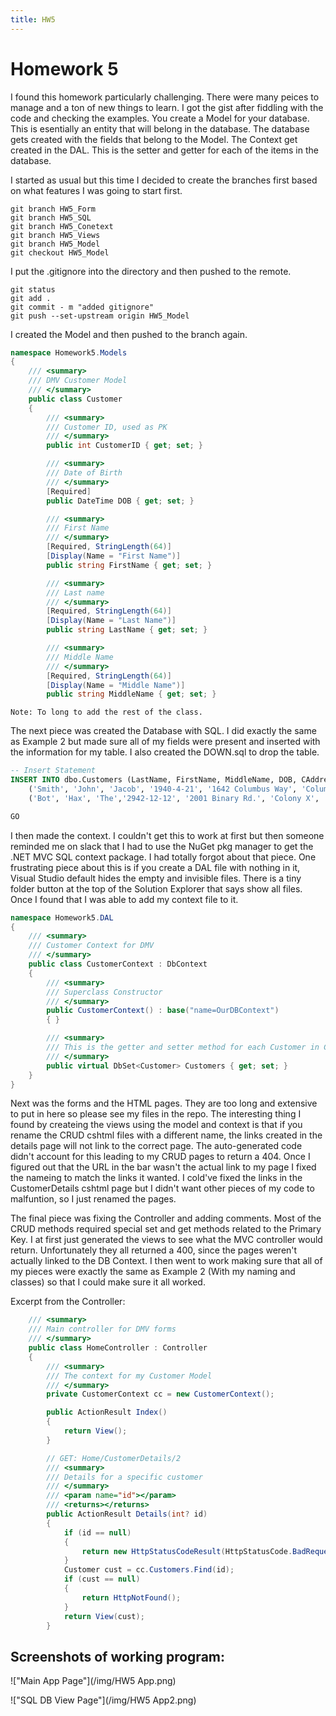 ```yaml
---
title: HW5
---
```

# Homework 5

I found this homework particularly challenging. There were many peices to manage and a ton of new things to learn. I got the gist after fiddling with the code and checking the examples. You create a Model for your database. This is esentially an entity that will belong in the database. The database gets created with the fields that belong to the Model. The Context get created in the DAL. This is the setter and getter for each of the items in the database.

I started as usual but this time I decided to create the branches first based on what features I was going to start first.

```shell
git branch HW5_Form
git branch HW5_SQL
git branch HW5_Conetext
git branch HW5_Views
git branch HW5_Model
git checkout HW5_Model
```

I put the .gitignore into the directory and then pushed to the remote.

```shell
git status
git add .
git commit - m "added gitignore"
git push --set-upstream origin HW5_Model
```

I created the Model and then pushed to the branch again.

```csharp
namespace Homework5.Models
{
    /// <summary>
    /// DMV Customer Model
    /// </summary>
    public class Customer
    {
        /// <summary>
        /// Customer ID, used as PK
        /// </summary>
        public int CustomerID { get; set; }

        /// <summary>
        /// Date of Birth
        /// </summary>
        [Required]
        public DateTime DOB { get; set; }

        /// <summary>
        /// First Name
        /// </summary>
        [Required, StringLength(64)]
        [Display(Name = "First Name")]
        public string FirstName { get; set; }

        /// <summary>
        /// Last name
        /// </summary>
        [Required, StringLength(64)]
        [Display(Name = "Last Name")]
        public string LastName { get; set; }

        /// <summary>
        /// Middle Name
        /// </summary>
        [Required, StringLength(64)]
        [Display(Name = "Middle Name")]
        public string MiddleName { get; set; }
```

    Note: To long to add the rest of the class.

The next piece was created the Database with SQL. I did exactly the same as Example 2 but made sure all of my fields were present and inserted with the information for my table. I also created the DOWN.sql to drop the table.

```sql
-- Insert Statement
INSERT INTO dbo.Customers (LastName, FirstName, MiddleName, DOB, CAddress, City, CState, Zipcode, MailingAddress, MailingCity, MailingState, MailingZip) VALUES 
    ('Smith', 'John', 'Jacob', '1940-4-21', '1642 Columbus Way', 'Columbus', 'Ohio', 97442, '', '', '', 0),
    ('Bot', 'Hax', 'The','2942-12-12', '2001 Binary Rd.', 'Colony X', 'Mars', 101010, 'PO Box 16', 'Mars City', 'Mars', 101010);

GO
```

I then made the context. I couldn't get this to work at first but then someone reminded me on slack that I had to use the NuGet pkg manager to get the .NET MVC SQL context package. I had totally forgot about that piece. One frustrating piece about this is if you create a DAL file with nothing in it, Visual Studio default hides the empty and invisible files. There is a tiny folder button at the top of the Solution Explorer that says show all files. Once I found that I was able to add my context file to it.

```csharp
namespace Homework5.DAL
{
    /// <summary>
    /// Customer Context for DMV
    /// </summary>
    public class CustomerContext : DbContext
    {
        /// <summary>
        /// Superclass Constructor
        /// </summary>
        public CustomerContext() : base("name=OurDBContext")
        { }

        /// <summary>
        /// This is the getter and setter method for each Customer in Customers
        /// </summary>
        public virtual DbSet<Customer> Customers { get; set; }
    }
}
```

Next was the forms and the HTML pages. They are too long and extensive to put in here so please see my files in the repo. The interesting thing I found by createing the views using the model and context is that if you rename the CRUD cshtml files with a different name, the links created in the details page will not link to the correct page. The auto-generated code didn't account for this leading to my CRUD pages to return a 404. Once I figured out that the URL in the bar wasn't the actual link to my page I fixed the nameing to match the links it wanted. I cold've fixed the links in the CustomerDetails cshtml page but I didn't want other pieces of my code to malfuntion, so I just renamed the pages.

The final piece was fixing the Controller and adding comments. Most of the CRUD methods required special set and get methods related to the Primary Key. I at first just generated the views to see what the MVC controller would return. Unfortunately they all returned a 400, since the pages weren't actually linked to the DB Context. I then went to work making sure that all of my pieces were exactly the same as Example 2 (With my naming and classes) so that I could make sure it all worked.

Excerpt from the Controller:

```csharp
    /// <summary>
    /// Main controller for DMV forms
    /// </summary>
    public class HomeController : Controller
    {
        /// <summary>
        /// The context for my Customer Model
        /// </summary>
        private CustomerContext cc = new CustomerContext();

        public ActionResult Index()
        {
            return View();
        }

        // GET: Home/CustomerDetails/2
        /// <summary>
        /// Details for a specific customer
        /// </summary>
        /// <param name="id"></param>
        /// <returns></returns>
        public ActionResult Details(int? id)
        {
            if (id == null)
            {
                return new HttpStatusCodeResult(HttpStatusCode.BadRequest);
            }
            Customer cust = cc.Customers.Find(id);
            if (cust == null)
            {
                return HttpNotFound();
            }
            return View(cust);
        }
```

## Screenshots of working program:

!["Main App Page"](/img/HW5 App.png)

!["SQL DB View Page"](/img/HW5 App2.png)